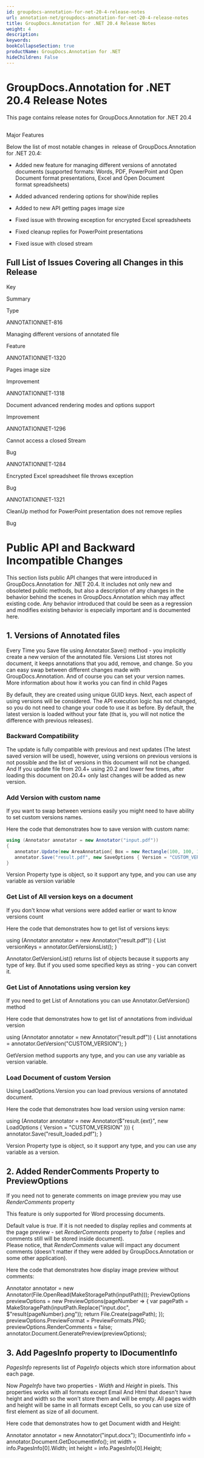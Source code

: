 ```yaml
---
id: groupdocs-annotation-for-net-20-4-release-notes
url: annotation-net/groupdocs-annotation-for-net-20-4-release-notes
title: GroupDocs.Annotation for .NET 20.4 Release Notes
weight: 4
description: 
keywords: 
bookCollapseSection: true
productName: GroupDocs.Annotation for .NET
hideChildren: False
---
```


# GroupDocs.Annotation for .NET 20.4 Release Notes

This page contains release notes for GroupDocs.Annotation for .NET 20.4

##   
Major Features

Below the list of most notable changes in  release of GroupDocs.Annotation for .NET 20.4:

*   Added new feature for managing different versions of annotated documents (supported formats: Words, PDF, PowerPoint and Open Document format presentations, Excel and Open Document format spreadsheets)
    
*   Added advanced rendering options for show\\hide replies
    
*   Added to new API getting pages image size
    
*   Fixed issue with throwing exception for encrypted Excel spreadsheets
    
*   Fixed cleanup replies for PowerPoint presentations
    
*   Fixed issue with closed stream
    

  

## Full List of Issues Covering all Changes in this Release

Key

Summary

Type

ANNOTATIONNET-816

Managing different versions of annotated file

Feature

ANNOTATIONNET-1320

Pages image size

Improvement

ANNOTATIONNET-1318

Document advanced rendering modes and options support

Improvement

ANNOTATIONNET-1296

Cannot access a closed Stream

Bug

ANNOTATIONNET-1284

Encrypted Excel spreadsheet file throws exception

Bug

ANNOTATIONNET-1321

CleanUp method for PowerPoint presentation does not remove replies

Bug

# Public API and Backward Incompatible Changes

This section lists public API changes that were introduced in GroupDocs.Annotation for .NET 20.4. It includes not only new and obsoleted public methods, but also a description of any changes in the behavior behind the scenes in GroupDocs.Annotation which may affect existing code. Any behavior introduced that could be seen as a regression and modifies existing behavior is especially important and is documented here.

## 1\. Versions of Annotated files

Every Time you Save file using Annotator.Save() method - you implicitly create a new version of the annotated file. Versions List stores not document, it keeps annotations that you add, remove, and change. So you can easy swap between different changes made with GroupDocs.Annotation. And of course you can set your version names. More information about how it works you can find in child Pages

By default, they are created using unique GUID keys. Next, each aspect of using versions will be considered. The API execution logic has not changed, so you do not need to change your code to use it as before. By default, the latest version is loaded without your fate (that is, you will not notice the difference with previous releases). 

### Backward Compatibility

The update is fully compatible with previous and next updates (The latest saved version will be used), however, using versions on previous versions is not possible and the list of versions in this document will not be changed. And If you update file from 20.4+ using 20.2 and lower few times, after loading this document on 20.4+ only last changes will be added as new version.

### Add Version with custom name

If you want to swap between versions easily you might need to have ability to set custom versions names.

Here the code that demonstrates how to save version with custom name:

```csharp
using (Annotator annotator = new Annotator("input.pdf"))
{
   annotator.Update(new AreaAnnotation{ Box = new Rectangle(100, 100, 100, 100) });
   annotator.Save("result.pdf", new SaveOptions { Version = "CUSTOM_VERSION" });
}
```

Version Property type is object, so it support any type, and you can use any variable as version variable

### Get List of All version keys on a document

If you don't know what versions were added earlier or want to know versions count 

Here the code that demonstrates how to get list of versions keys:

using (Annotator annotator = new Annotator("result.pdf")) { 
      List<object> versionKeys = annotator.GetVersionsList();
}

Annotator.GetVersionList() returns list of objects because it supports any type of key. But if you used some specified keys as string - you can convert it.

### Get List of Annotations using version key

If you need to get List of Annotations you can use Annotator.GetVersion() method

Here code that demonstrates how to get list of annotations from individual version

using (Annotator annotator = new Annotator("result.pdf"))
{
    List<AnnotationBase> annotations = annotator.GetVersion("CUSTOM\_VERSION");
}

GetVersion method supports any type, and you can use any variable as version variable.

### Load Document of custom Version

Using LoadOptions.Version you can load previous versions of annotated document.

Here the code that demonstrates how load version using version name:

using (Annotator annotator = new Annotator($"result.{ext}", new LoadOptions { Version = "CUSTOM\_VERSION" }))
{
  annotator.Save("result\_loaded.pdf");
}

Version Property type is object, so it support any type, and you can use any variable as a version.

## 2\. Added RenderComments Property to PreviewOptions

If you need not to generate comments on image preview you may use *RenderComments* property

This feature is only supported for Word processing documents.

Default value is *true*. If it is not needed to display replies and comments at the page preview - set *RenderComments* property to *false* ( replies and comments still will be stored inside document).  
Please notice, that *RenderComments* value will impact any document comments (doesn't matter if they were added by GroupDocs.Annotation or  some other application). 

Here the code that demonstrates how display image preview without comments:

Annotator annotator = new Annotator(File.OpenRead(MakeStoragePath(inputPath)));
           PreviewOptions previewOptions = new PreviewOptions(pageNumber =>
           {
               var pagePath = MakeStoragePath(inputPath.Replace("input.doc", $"result{pageNumber}.png"));
               return File.Create(pagePath);
           });
previewOptions.PreviewFormat = PreviewFormats.PNG;
previewOptions.RenderComments = false;
annotator.Document.GeneratePreview(previewOptions);

## 3\. Add PagesInfo property to IDocumentInfo

*PagesInfo* represents list of *PageInfo* objects which store information about each page. 

Now *PageInfo* have two properties - *Width* and *Height* in pixels. This properties works with all formats except Email And Html that doesn't have height and width so the won't store them and will be empty. All pages width and height will be same in all formats except Cells, so you can use size of first element as size of all document.

Here code that demonstrates how to get Document width and Height:

Annotator annotator = new Annotator("input.docx");
IDocumentInfo info = annotator.Document.GetDocumentInfo();
int width = info.PagesInfo\[0\].Width;
int height = info.PagesInfo\[0\].Height;
